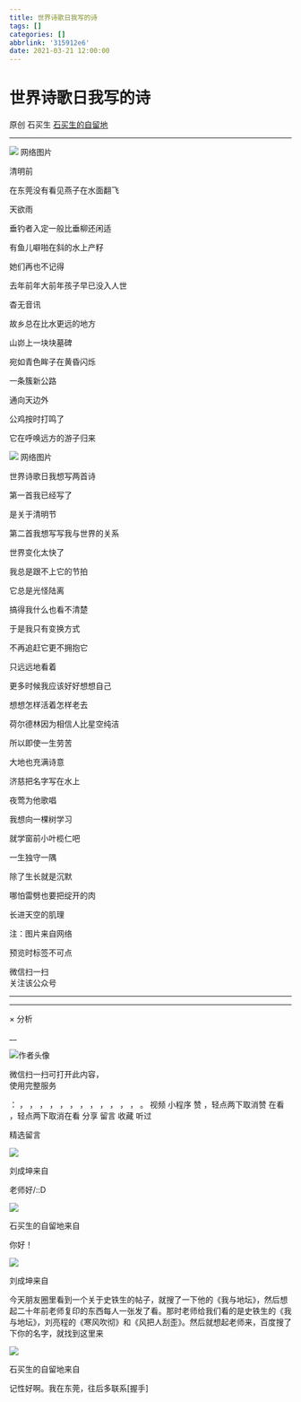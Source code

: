 ```yaml
---
title: 世界诗歌日我写的诗
tags: []
categories: []
abbrlink: '315912e6'
date: 2021-03-21 12:00:00
---
```


#  世界诗歌日我写的诗

原创  石买生  [ 石买生的自留地 ](javascript:void\(0\);)

__ _ _ _ _

![](20210321世界诗歌日我写的诗/img1.jpg)
网络图片

清明前

在东莞没有看见燕子在水面翻飞

天欲雨

垂钓者入定一般比垂柳还闲适

有鱼儿噼啪在斜的水上产籽

她们再也不记得

去年前年大前年孩子早已没入人世

杳无音讯

故乡总在比水更远的地方

山峁上一块块墓碑

宛如青色眸子在黄昏闪烁

一条簇新公路

通向天边外

公鸡按时打鸣了

它在呼唤远方的游子归来

![](20210321世界诗歌日我写的诗/img2.jpg)
网络图片

世界诗歌日我想写两首诗

第一首我已经写了

是关于清明节

第二首我想写写我与世界的关系

世界变化太快了

我总是跟不上它的节拍

它总是光怪陆离

搞得我什么也看不清楚

于是我只有变换方式

不再追赶它更不拥抱它

只远远地看着

更多时候我应该好好想想自己

想想怎样活着怎样老去

荷尔德林因为相信人比星空纯洁

所以即使一生劳苦

大地也充满诗意

济慈把名字写在水上

夜莺为他歌唱

我想向一棵树学习

就学窗前小叶榄仁吧

一生独守一隅

除了生长就是沉默

哪怕雷劈也要把绽开的肉

长进天空的肌理

注：图片来自网络

预览时标签不可点

微信扫一扫  
关注该公众号





****



****



×  分析

__

![作者头像](shared/img1.png)

微信扫一扫可打开此内容，  
使用完整服务

：  ，  ，  ，  ，  ，  ，  ，  ，  ，  ，  ，  ，  。  视频  小程序  赞  ，轻点两下取消赞  在看  ，轻点两下取消在看
分享  留言  收藏  听过

精选留言

![](shared/img84.jpg)

刘成坤来自

老师好/::D

![](shared/img4.jpg)

石买生的自留地来自

你好！

![](shared/img84.jpg)

刘成坤来自

今天朋友圈里看到一个关于史铁生的帖子，就搜了一下他的《我与地坛》，然后想起二十年前老师复印的东西每人一张发了看。那时老师给我们看的是史铁生的《我与地坛》，刘亮程的《寒风吹彻》和《风把人刮歪》。然后就想起老师来，百度搜了下你的名字，就找到这里来

![](shared/img4.jpg)

石买生的自留地来自

记性好啊。我在东莞，往后多联系[握手]


